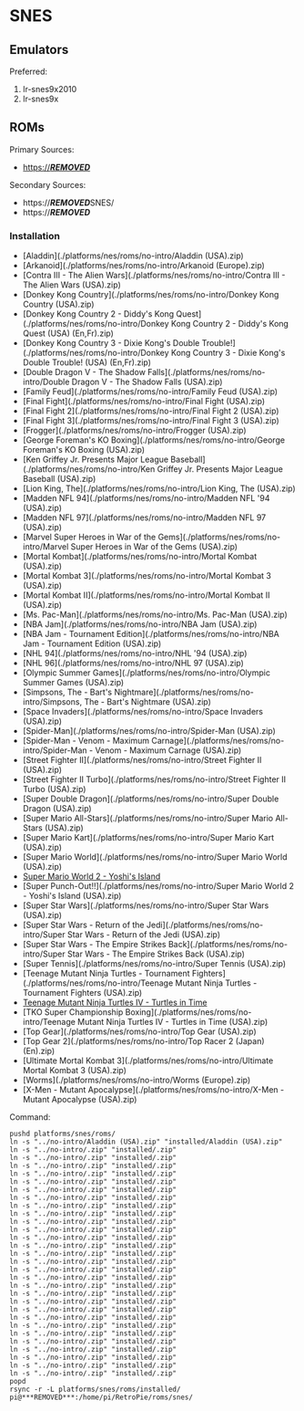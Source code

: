 # SNES

## Emulators

Preferred:

1. lr-snes9x2010
2. lr-snes9x

## ROMs

Primary Sources:

* [https://***REMOVED***](https://***REMOVED***)

Secondary Sources:

* https://***REMOVED***SNES/
* https://***REMOVED***

### Installation

* [Aladdin](./platforms/nes/roms/no-intro/Aladdin (USA).zip)
* [Arkanoid](./platforms/nes/roms/no-intro/Arkanoid (Europe).zip)
* [Contra III - The Alien Wars](./platforms/nes/roms/no-intro/Contra III - The Alien Wars (USA).zip)
* [Donkey Kong Country](./platforms/nes/roms/no-intro/Donkey Kong Country (USA).zip)
* [Donkey Kong Country 2 - Diddy's Kong Quest](./platforms/nes/roms/no-intro/Donkey Kong Country 2 - Diddy's Kong Quest (USA) (En,Fr).zip)
* [Donkey Kong Country 3 - Dixie Kong's Double Trouble!](./platforms/nes/roms/no-intro/Donkey Kong Country 3 - Dixie Kong's Double Trouble! (USA) (En,Fr).zip)
* [Double Dragon V - The Shadow Falls](./platforms/nes/roms/no-intro/Double Dragon V - The Shadow Falls (USA).zip)
* [Family Feud](./platforms/nes/roms/no-intro/Family Feud (USA).zip)
* [Final Fight](./platforms/nes/roms/no-intro/Final Fight (USA).zip)
* [Final Fight 2](./platforms/nes/roms/no-intro/Final Fight 2 (USA).zip)
* [Final Fight 3](./platforms/nes/roms/no-intro/Final Fight 3 (USA).zip)
* [Frogger](./platforms/nes/roms/no-intro/Frogger (USA).zip)
* [George Foreman's KO Boxing](./platforms/nes/roms/no-intro/George Foreman's KO Boxing (USA).zip)
* [Ken Griffey Jr. Presents Major League Baseball](./platforms/nes/roms/no-intro/Ken Griffey Jr. Presents Major League Baseball (USA).zip)
* [Lion King, The](./platforms/nes/roms/no-intro/Lion King, The (USA).zip)
* [Madden NFL 94](./platforms/nes/roms/no-intro/Madden NFL '94 (USA).zip)
* [Madden NFL 97](./platforms/nes/roms/no-intro/Madden NFL 97 (USA).zip)
* [Marvel Super Heroes in War of the Gems](./platforms/nes/roms/no-intro/Marvel Super Heroes in War of the Gems (USA).zip)
* [Mortal Kombat](./platforms/nes/roms/no-intro/Mortal Kombat (USA).zip)
* [Mortal Kombat 3](./platforms/nes/roms/no-intro/Mortal Kombat 3 (USA).zip)
* [Mortal Kombat II](./platforms/nes/roms/no-intro/Mortal Kombat II (USA).zip)
* [Ms. Pac-Man](./platforms/nes/roms/no-intro/Ms. Pac-Man (USA).zip)
* [NBA Jam](./platforms/nes/roms/no-intro/NBA Jam (USA).zip)
* [NBA Jam - Tournament Edition](./platforms/nes/roms/no-intro/NBA Jam - Tournament Edition (USA).zip)
* [NHL 94](./platforms/nes/roms/no-intro/NHL '94 (USA).zip)
* [NHL 96](./platforms/nes/roms/no-intro/NHL 97 (USA).zip)
* [Olympic Summer Games](./platforms/nes/roms/no-intro/Olympic Summer Games (USA).zip)
* [Simpsons, The - Bart's Nightmare](./platforms/nes/roms/no-intro/Simpsons, The - Bart's Nightmare (USA).zip)
* [Space Invaders](./platforms/nes/roms/no-intro/Space Invaders (USA).zip)
* [Spider-Man](./platforms/nes/roms/no-intro/Spider-Man (USA).zip)
* [Spider-Man - Venom - Maximum Carnage](./platforms/nes/roms/no-intro/Spider-Man - Venom - Maximum Carnage (USA).zip)
* [Street Fighter II](./platforms/nes/roms/no-intro/Street Fighter II (USA).zip)
* [Street Fighter II Turbo](./platforms/nes/roms/no-intro/Street Fighter II Turbo (USA).zip)
* [Super Double Dragon](./platforms/nes/roms/no-intro/Super Double Dragon (USA).zip)
* [Super Mario All-Stars](./platforms/nes/roms/no-intro/Super Mario All-Stars (USA).zip)
* [Super Mario Kart](./platforms/nes/roms/no-intro/Super Mario Kart (USA).zip)
* [Super Mario World](./platforms/nes/roms/no-intro/Super Mario World (USA).zip)
* [Super Mario World 2 - Yoshi's Island](./platforms/nes/roms/no-intro/.zip)
* [Super Punch-Out!!](./platforms/nes/roms/no-intro/Super Mario World 2 - Yoshi's Island (USA).zip)
* [Super Star Wars](./platforms/nes/roms/no-intro/Super Star Wars (USA).zip)
* [Super Star Wars - Return of the Jedi](./platforms/nes/roms/no-intro/Super Star Wars - Return of the Jedi (USA).zip)
* [Super Star Wars - The Empire Strikes Back](./platforms/nes/roms/no-intro/Super Star Wars - The Empire Strikes Back (USA).zip)
* [Super Tennis](./platforms/nes/roms/no-intro/Super Tennis (USA).zip)
* [Teenage Mutant Ninja Turtles - Tournament Fighters](./platforms/nes/roms/no-intro/Teenage Mutant Ninja Turtles - Tournament Fighters (USA).zip)
* [Teenage Mutant Ninja Turtles IV - Turtles in Time](./platforms/nes/roms/no-intro/.zip)
* [TKO Super Championship Boxing](./platforms/nes/roms/no-intro/Teenage Mutant Ninja Turtles IV - Turtles in Time (USA).zip)
* [Top Gear](./platforms/nes/roms/no-intro/Top Gear (USA).zip)
* [Top Gear 2](./platforms/nes/roms/no-intro/Top Racer 2 (Japan) (En).zip)
* [Ultimate Mortal Kombat 3](./platforms/nes/roms/no-intro/Ultimate Mortal Kombat 3 (USA).zip)
* [Worms](./platforms/nes/roms/no-intro/Worms (Europe).zip)
* [X-Men - Mutant Apocalypse](./platforms/nes/roms/no-intro/X-Men - Mutant Apocalypse (USA).zip)

Command:

```
pushd platforms/snes/roms/
ln -s "../no-intro/Aladdin (USA).zip" "installed/Aladdin (USA).zip"
ln -s "../no-intro/.zip" "installed/.zip"
ln -s "../no-intro/.zip" "installed/.zip"
ln -s "../no-intro/.zip" "installed/.zip"
ln -s "../no-intro/.zip" "installed/.zip"
ln -s "../no-intro/.zip" "installed/.zip"
ln -s "../no-intro/.zip" "installed/.zip"
ln -s "../no-intro/.zip" "installed/.zip"
ln -s "../no-intro/.zip" "installed/.zip"
ln -s "../no-intro/.zip" "installed/.zip"
ln -s "../no-intro/.zip" "installed/.zip"
ln -s "../no-intro/.zip" "installed/.zip"
ln -s "../no-intro/.zip" "installed/.zip"
ln -s "../no-intro/.zip" "installed/.zip"
ln -s "../no-intro/.zip" "installed/.zip"
ln -s "../no-intro/.zip" "installed/.zip"
ln -s "../no-intro/.zip" "installed/.zip"
ln -s "../no-intro/.zip" "installed/.zip"
ln -s "../no-intro/.zip" "installed/.zip"
ln -s "../no-intro/.zip" "installed/.zip"
ln -s "../no-intro/.zip" "installed/.zip"
ln -s "../no-intro/.zip" "installed/.zip"
ln -s "../no-intro/.zip" "installed/.zip"
ln -s "../no-intro/.zip" "installed/.zip"
ln -s "../no-intro/.zip" "installed/.zip"
ln -s "../no-intro/.zip" "installed/.zip"
ln -s "../no-intro/.zip" "installed/.zip"
ln -s "../no-intro/.zip" "installed/.zip"
ln -s "../no-intro/.zip" "installed/.zip"
ln -s "../no-intro/.zip" "installed/.zip"
popd
rsync -r -L platforms/snes/roms/installed/ pi@***REMOVED***:/home/pi/RetroPie/roms/snes/
```
